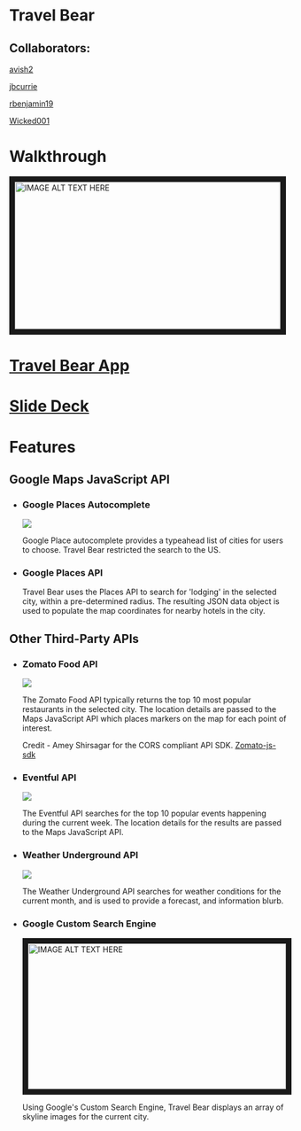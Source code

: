 # Travel Bear
## Collaborators:

[avish2](https://github.com/avish2)

[jbcurrie](https://github.com/jbcurrie)

[rbenjamin19](https://github.com/rbenjamin19)

[Wicked001](https://github.com/Wicked001)

# Walkthrough

<a href="https://youtu.be/uBOm1EeXC44
" target="_blank"><img src="https://media.giphy.com/media/3ohhwlhbsiiKdSMLTO/giphy.gif" 
alt="IMAGE ALT TEXT HERE" width="480" height="266" border="10" /></a>


# [Travel Bear App](https://jbcurrie.github.io/Travel_Bear/.)


# [Slide Deck](https://docs.google.com/presentation/d/1BlEvGMfdMj3Wbv4HbrHxUS5TOzqtNJKRUVNHrONgdjM/edit?usp=sharing)

# Features
## Google Maps JavaScript API

* ### Google Places Autocomplete
   ![](https://media.giphy.com/media/3ohhwh0F4cRsMQ7wRy/giphy.gif)

   Google Place autocomplete provides a typeahead list of cities for users to choose. Travel Bear restricted  the search to the US. 

* ### Google Places API
   Travel Bear uses the Places API to search for 'lodging' in the selected city, within a pre-determined radius. The resulting JSON data object is used to populate the map coordinates for nearby hotels in the city. 

## Other Third-Party APIs
* ### Zomato Food API
   ![](https://media.giphy.com/media/l378pDl4Yy8AH8R56/giphy.gif)

   The Zomato Food API typically returns the top 10 most popular restaurants in the selected city. The location details are passed to the Maps JavaScript API which places markers on the map for each point of interest. 

   Credit - Amey Shirsagar for the CORS compliant API SDK. [Zomato-js-sdk](https://github.com/ameykshirsagar/zomato-js-sdk)

* ### Eventful API

   ![](https://media.giphy.com/media/3ov9jZPTxbFZise2Sk/giphy.gif)

   The Eventful API searches for the top 10 popular events happening during the current week. The location details for the results are passed to the Maps JavaScript API. 

* ### Weather Underground API

   ![](https://lh3.googleusercontent.com/jyVoKrQAoUtI15RgiXoRTn0dgBYqBxQXmFPOMc79oKjW1dS4J8XseyGmQD2weFFzCUZZh1CxvGXDb2NvoKHwbarOTdVLSBDH5y-bFYubsWaiO8vr04FlT5rFKf5YlM8Ef9tealdwu_VM8824-PMcTqocfUl-JKDf5Fesjf2t-sLoaEG-6KTRqjMa-PHVr5NGf75HDbW4F-DcV3Ey1LpPXic3fG0BJR_dW-zd9cLGkc0yy0JGjX4__7S_-MNt38mrlXUymhXHX_7i-Gx5ZjJYvhEufpcoNU5yFVW3vycNabF9ldRrM8AhJx-ooXdjCou7Oq6CkQrKDUNEja5ePaTQKBXOu-jTqSHk5grqKtZqG0LQD1ejEdjH8-zec19AmrtUAtI_BJqEUA-1gfamj_kVG4uVnpd5OuACdGjazTeJ5_AH8CHguVKNu5UpHvOZDk1kKVVJRoSoQhDOKJTcTM2ZesXF3B1k5HxlCC5b4zB9os9lIWlNT1R1s4lh3bWA7Zzrn-pBvzy-_bKOG37ZVQCq6_FX5Shj0jsAK-9QvlwKTJEp2_sj8dlQrxuEy2gMX5azIytXck8K4aMegAVDE7mAYF9nSgm-jwCAH7nY7YC5pLw=w815-h191-no)

   The Weather Underground API searches for weather conditions for the current month, and is used to provide a forecast, and information blurb. 

* ### Google Custom Search Engine

   <img src="https://lh3.googleusercontent.com/s_37UBTfaIGJbO9sUS8lQ0PBvkW7aFl4ZUwrJdmuv3vcSjMOMDvMjGSCap4GaErGS12V-EN-zevNi_TrcuPI2m3koiS8-ikicf_webPfEufGyxil1AxeIISkUdlGn39bXhXZbuw9Fol2xUNMD8E52iuMEqxOXD5nKRUy4I1BmHO9c0nnc2abE7ZdfoDDrZR7f0JK_64gielXwLQZChORtvPEezShxM3xylwN-rA1EUPD31mvC9P9VzhQPmv8GEc_DTFjPN49rSR3mNpl9QKvaMsXyhCKUVU0LE7drhU7h11jtenYahVYMXuXUI08vKMH4yMmzxOQlZsOG3JitOoVi0CI-mMj8faPmZHZK-sNuDrGXNkYmsRbizdPnU57YiLYmXtIIfNPoQMk4l0IvjtcS1nckaWDkNEbZ0lz3B9dlOiAT5qNz9fS1zTGM3-lugDCxXuo9nvlU4DsNdmMuwap_Sd6YX_gaFbzYVuSfbtFrjpzWaY7ech8bK_w9UoyqDgySmDZDrkk6aH2HVQKPikVYZsnlv97JNvq2Xt5S1gyErYUsAO5FpinFMEkxhAADp48sVndO-Mbqvs26hwyGOM4dOIhz0ufBR7uqseTBHCZ8Pc=w854-h483-no" 
alt="IMAGE ALT TEXT HERE" width="466" height="263" border="10" />

   Using Google's Custom Search Engine, Travel Bear displays an array of skyline images for the current city. 
